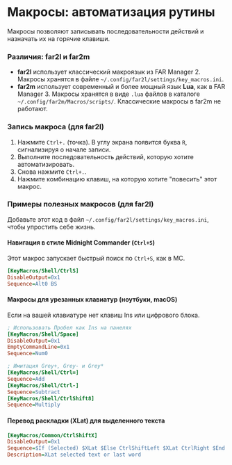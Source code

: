 # Макросы: автоматизация рутины

Макросы позволяют записывать последовательности действий и назначать их на горячие клавиши.

### Различия: far2l и far2m

*   **far2l** использует классический макроязык из FAR Manager 2. Макросы хранятся в файле `~/.config/far2l/settings/key_macros.ini`.
*   **far2m** использует современный и более мощный язык **Lua**, как в FAR Manager 3. Макросы хранятся в виде `.lua` файлов в каталоге `~/.config/far2m/Macros/scripts/`. Классические макросы в far2m не работают.

### Запись макроса (для far2l)

1.  Нажмите `Ctrl+.` (точка). В углу экрана появится буква `R`, сигнализируя о начале записи.
2.  Выполните последовательность действий, которую хотите автоматизировать.
3.  Снова нажмите `Ctrl+.`.
4.  Нажмите комбинацию клавиш, на которую хотите "повесить" этот макрос.

### Примеры полезных макросов (для far2l)

Добавьте этот код в файл `~/.config/far2l/settings/key_macros.ini`, чтобы упростить себе жизнь.

#### Навигация в стиле Midnight Commander (`Ctrl+S`)

Этот макрос запускает быстрый поиск по `Ctrl+S`, как в MC.
```ini
[KeyMacros/Shell/CtrlS]
DisableOutput=0x1
Sequence=Alt0 BS
```

#### Макросы для урезанных клавиатур (ноутбуки, macOS)

Если на вашей клавиатуре нет клавиш Ins или цифрового блока.
```ini
; Использовать Пробел как Ins на панелях
[KeyMacros/Shell/Space]
DisableOutput=0x1
EmptyCommandLine=0x1
Sequence=Num0

; Имитация Grey+, Grey- и Grey*
[KeyMacros/Shell/Ctrl=]
Sequence=Add
[KeyMacros/Shell/Ctrl-]
Sequence=Subtract
[KeyMacros/Shell/CtrlShift8]
Sequence=Multiply
```

#### Перевод раскладки (XLat) для выделенного текста

```ini
[KeyMacros/Common/CtrlShiftX]
DisableOutput=0x1
Sequence=$If (Selected) $XLat $Else CtrlShiftLeft $XLat CtrlRight $End
Description=XLat selected text or last word
```